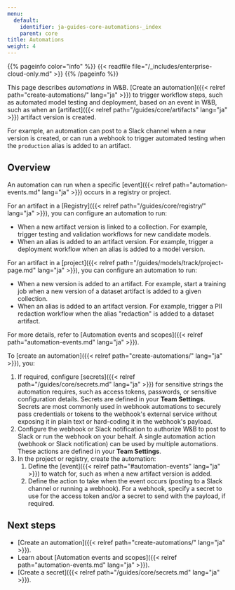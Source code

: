 ```yaml
---
menu:
  default:
    identifier: ja-guides-core-automations-_index
    parent: core
title: Automations
weight: 4
---
```


{{% pageinfo color="info" %}}
{{< readfile file="/_includes/enterprise-cloud-only.md" >}}
{{% /pageinfo %}}

This page describes _automations_ in W&B. [Create an automation]({{< relref path="create-automations/" lang="ja" >}}) to trigger workflow steps, such as automated model testing and deployment, based on an event in W&B, such as when an [artifact]({{< relref path="/guides/core/artifacts" lang="ja" >}}) artifact version is created.

For example, an automation can post to a Slack channel when a new version is created, or can run a webhook to trigger automated testing when the `production` alias is added to an artifact.

## Overview
An automation can run when a specific [event]({{< relref path="automation-events.md" lang="ja" >}}) occurs in a registry or project.

For an artifact in a [Registry]({{< relref path="/guides/core/registry/" lang="ja" >}}), you can configure an automation to run:
- When a new artifact version is linked to a collection. For example, trigger testing and validation workflows for new candidate models.
- When an alias is added to an artifact version. For example, trigger a deployment workflow when an alias is added to a model version.

For an artifact in a [project]({{< relref path="/guides/models/track/project-page.md" lang="ja" >}}), you can configure an automation to run:
- When a new version is added to an artifact. For example, start a training job when a new version of a dataset artifact is added to a given collection.
- When an alias is added to an artifact version. For example, trigger a PII redaction workflow when the alias "redaction" is added to a dataset artifact.

For more details, refer to [Automation events and scopes]({{< relref path="automation-events.md" lang="ja" >}}).

To [create an automation]({{< relref path="create-automations/" lang="ja" >}}), you:

1. If required, configure [secrets]({{< relref path="/guides/core/secrets.md" lang="ja" >}}) for sensitive strings the automation requires, such as access tokens, passwords, or sensitive configuration details. Secrets are defined in your **Team Settings**. Secrets are most commonly used in webhook automations to securely pass credentials or tokens to the webhook's external service without exposing it in plain text or hard-coding it in the webhook's payload.
1. Configure the webhook or Slack notification to authorize W&B to post to Slack or run the webhook on your behalf. A single automation action (webhook or Slack notification) can be used by multiple automations. These actions are defined in your **Team Settings**.
1. In the project or registry, create the automation:
    1. Define the [event]({{< relref path="#automation-events" lang="ja" >}}) to watch for, such as when a new artifact version is added. 
    1. Define the action to take when the event occurs (posting to a Slack channel or running a webhook). For a webhook, specify a secret to use for the access token and/or a secret to send with the payload, if required.

## Next steps
- [Create an automation]({{< relref path="create-automations/" lang="ja" >}}).
- Learn about [Automation events and scopes]({{< relref path="automation-events.md" lang="ja" >}}).
- [Create a secret]({{< relref path="/guides/core/secrets.md" lang="ja" >}}).